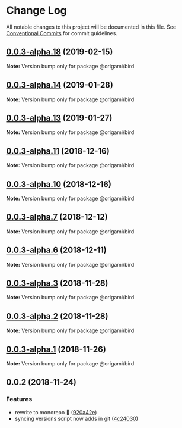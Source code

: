# Change Log

All notable changes to this project will be documented in this file.
See [Conventional Commits](https://conventionalcommits.org) for commit guidelines.

## [0.0.3-alpha.18](https://github.com/origami-cms/core/tree/master/packages/bird/compare/v0.0.3-alpha.17...v0.0.3-alpha.18) (2019-02-15)

**Note:** Version bump only for package @origami/bird





## [0.0.3-alpha.14](https://github.com/origami-cms/core/tree/master/packages/bird/compare/v0.0.3-alpha.13...v0.0.3-alpha.14) (2019-01-28)

**Note:** Version bump only for package @origami/bird





## [0.0.3-alpha.13](https://github.com/origami-cms/core/tree/master/packages/bird/compare/v0.0.3-alpha.12...v0.0.3-alpha.13) (2019-01-27)

**Note:** Version bump only for package @origami/bird





## [0.0.3-alpha.11](https://github.com/origami-cms/core/tree/master/packages/bird/compare/v0.0.3-alpha.10...v0.0.3-alpha.11) (2018-12-16)

**Note:** Version bump only for package @origami/bird





## [0.0.3-alpha.10](https://github.com/origami-cms/core/tree/master/packages/bird/compare/v0.0.3-alpha.9...v0.0.3-alpha.10) (2018-12-16)

**Note:** Version bump only for package @origami/bird





## [0.0.3-alpha.7](https://github.com/origami-cms/core/tree/master/packages/bird/compare/v0.0.3-alpha.6...v0.0.3-alpha.7) (2018-12-12)

**Note:** Version bump only for package @origami/bird





## [0.0.3-alpha.6](https://github.com/origami-cms/core/tree/master/packages/bird/compare/v0.0.3-alpha.5...v0.0.3-alpha.6) (2018-12-11)

**Note:** Version bump only for package @origami/bird





## [0.0.3-alpha.3](https://github.com/origami-cms/core/tree/master/packages/bird/compare/v0.0.3-alpha.2...v0.0.3-alpha.3) (2018-11-28)

**Note:** Version bump only for package @origami/bird





## [0.0.3-alpha.2](https://github.com/origami-cms/core/tree/master/packages/bird/compare/v0.0.3-alpha.1...v0.0.3-alpha.2) (2018-11-28)

**Note:** Version bump only for package @origami/bird





## [0.0.3-alpha.1](https://github.com/origami-cms/core/tree/master/packages/bird/compare/v0.0.3-alpha.0...v0.0.3-alpha.1) (2018-11-26)

**Note:** Version bump only for package @origami/bird





## 0.0.2 (2018-11-24)


### Features

* rewrite to monorepo 🎉 ([920a42e](https://github.com/origami-cms/core/tree/master/packages/bird/commit/920a42e))
* syncing versions script now adds in git ([4c24030](https://github.com/origami-cms/core/tree/master/packages/bird/commit/4c24030))
